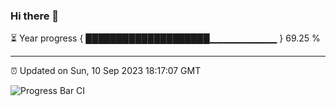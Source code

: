 ### Hi there 👋

⏳ Year progress { ████████████████████▁▁▁▁▁▁▁▁▁▁ } 69.25 %

---

⏰ Updated on Sun, 10 Sep 2023 18:17:07 GMT

![Progress Bar CI](https://github.com/liununu/liununu/workflows/Progress%20Bar%20CI/badge.svg)
